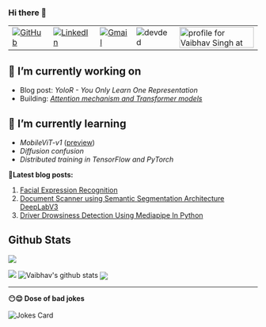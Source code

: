 ### Hi there 👋

<table>
  <tr>
      <td><a href="https://github.com/veb-101"><img src="https://img.shields.io/github/followers/veb-101.svg?label=GitHub&style=social" alt="GitHub"></a></td>
      <td><a href="https://www.linkedin.com/in/vaibhavsingh98"><img src="https://img.shields.io/badge/LinkedIn--_.svg?style=social&logo=linkedin" alt="LinkedIn"></a></td>
      <td><a href="mailto:vaibhavsingh.privatework@gmail.com"><img src="https://img.shields.io/badge/Gmail--_.svg?style=social&logo=gmail" alt="Gmail"></a></td>
      <td><img src="https://komarev.com/ghpvc/?username=veb-101" alt="devded" /></td>
      <td><a href="https://stackoverflow.com/users/6805747/vaibhav-singh"><img src="https://stackoverflow.com/users/flair/6805747.png?theme=dark" width="150" height="42" alt="profile for Vaibhav Singh at Stack Overflow, Q&amp;A for professional and enthusiast programmers" title="profile for Vaibhav Singh at Stack Overflow, Q&amp;A for professional and enthusiast programmers"></a></td>
  </tr>
</table>

## 🔭 I’m currently working on

* Blog post: *YoloR - You Only Learn One Representation*
* Building: *[Attention mechanism and Transformer models](https://github.com/veb-101/Attention-and-Transformers)*

## 🌱 I’m currently learning

* *MobileViT-v1* ([preview](https://github.com/veb-101/Attention-and-Transformers/tree/main/MobileViT-v1))
* *Diffusion confusion*
* *Distributed training in TensorFlow and PyTorch*

**🧾Latest blog posts:**

1. [Facial Expression Recognition](https://veb-101.github.io/Facial-Expression-Recognition/)
2. [Document Scanner using Semantic Segmentation Architecture DeepLabV3](https://github.com/veb-101/Document-Segmentation-using-Pytorch-DeepLabV3)
3. [Driver Drowsiness Detection Using Mediapipe In Python](https://github.com/veb-101/Drowsiness-Detection-Using-Mediapipe-Streamlit)

## Github Stats

![](https://activity-graph.herokuapp.com/graph?username=veb-101&theme=react-dark&hide_border=true&area=true)

<img src="https://github-readme-streak-stats.herokuapp.com/?user=veb-101">

<img src="https://github-readme-stats.vercel.app/api?username=veb-101&count_private=true&show_icons=true&theme=light" alt="Vaibhav's github stats"/>

<img align="center" src="https://github-readme-stats.vercel.app/api/top-langs/?username=veb-101&layout=compact&theme=light"/>

---

**😶😌 Dose of bad jokes** <br><br>
![Jokes Card](https://readme-jokes.vercel.app/api)

<!--
**veb-101/veb-101** is a ✨ _special_ ✨ repository because its `README.md` (this file) appears on your GitHub profile.

Here are some ideas to get you started:

- 🔭 I’m currently working on ...
- 🌱 I’m currently learning ...
- 👯 I’m looking to collaborate on ...
- 🤔 I’m looking for help with ...
- 💬 Ask me about ...
- 📫 How to reach me: ...
- 😄 Pronouns: ...
- ⚡ Fun fact: ...
-->
